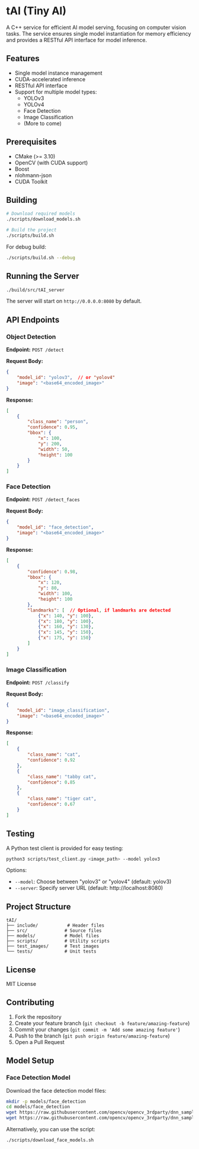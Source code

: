 # tAI (Tiny AI)

A C++ service for efficient AI model serving, focusing on computer vision tasks. The service ensures single model instantiation for memory efficiency and provides a RESTful API interface for model inference.

## Features

- Single model instance management
- CUDA-accelerated inference
- RESTful API interface
- Support for multiple model types:
  - YOLOv3
  - YOLOv4
  - Face Detection
  - Image Classification
  - (More to come)

## Prerequisites

- CMake (>= 3.10)
- OpenCV (with CUDA support)
- Boost
- nlohmann-json
- CUDA Toolkit

## Building

```bash
# Download required models
./scripts/download_models.sh

# Build the project
./scripts/build.sh
```

For debug build:
```bash
./scripts/build.sh --debug
```

## Running the Server

```bash
./build/src/tAI_server
```

The server will start on `http://0.0.0.0:8080` by default.

## API Endpoints

### Object Detection

**Endpoint:** `POST /detect`

**Request Body:**
```json
{
    "model_id": "yolov3",  // or "yolov4"
    "image": "<base64_encoded_image>"
}
```

**Response:**
```json
[
    {
        "class_name": "person",
        "confidence": 0.95,
        "bbox": {
            "x": 100,
            "y": 200,
            "width": 50,
            "height": 100
        }
    }
]
```

### Face Detection

**Endpoint:** `POST /detect_faces`

**Request Body:**
```json
{
    "model_id": "face_detection",
    "image": "<base64_encoded_image>"
}
```

**Response:**
```json
[
    {
        "confidence": 0.98,
        "bbox": {
            "x": 120,
            "y": 80,
            "width": 100,
            "height": 100
        },
        "landmarks": [  // Optional, if landmarks are detected
            {"x": 140, "y": 100},
            {"x": 180, "y": 100},
            {"x": 160, "y": 130},
            {"x": 145, "y": 150},
            {"x": 175, "y": 150}
        ]
    }
]
```

### Image Classification

**Endpoint:** `POST /classify`

**Request Body:**
```json
{
    "model_id": "image_classification",
    "image": "<base64_encoded_image>"
}
```

**Response:**
```json
[
    {
        "class_name": "cat",
        "confidence": 0.92
    },
    {
        "class_name": "tabby cat",
        "confidence": 0.85
    },
    {
        "class_name": "tiger cat",
        "confidence": 0.67
    }
]
```

## Testing

A Python test client is provided for easy testing:

```bash
python3 scripts/test_client.py <image_path> --model yolov3
```

Options:
- `--model`: Choose between "yolov3" or "yolov4" (default: yolov3)
- `--server`: Specify server URL (default: http://localhost:8080)

## Project Structure

```
tAI/
├── include/           # Header files
├── src/              # Source files
├── models/           # Model files
├── scripts/          # Utility scripts
├── test_images/      # Test images
└── tests/            # Unit tests
```

## License

MIT License

## Contributing

1. Fork the repository
2. Create your feature branch (`git checkout -b feature/amazing-feature`)
3. Commit your changes (`git commit -m 'Add some amazing feature'`)
4. Push to the branch (`git push origin feature/amazing-feature`)
5. Open a Pull Request 

## Model Setup

### Face Detection Model

Download the face detection model files:

```bash
mkdir -p models/face_detection
cd models/face_detection
wget https://raw.githubusercontent.com/opencv/opencv_3rdparty/dnn_samples_face_detector_20180220_uint8/opencv_face_detector.pbtxt -O deploy.prototxt
wget https://raw.githubusercontent.com/opencv/opencv_3rdparty/dnn_samples_face_detector_20180220_uint8/opencv_face_detector_uint8.pb -O deploy.caffemodel
```

Alternatively, you can use the script:

```bash
./scripts/download_face_models.sh
``` 